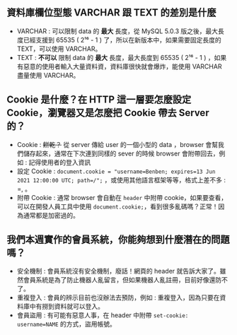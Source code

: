 ## 資料庫欄位型態 VARCHAR 跟 TEXT 的差別是什麼
- VARCHAR : 可以限制 data 的 **最大** 長度，從 MySQL 5.0.3 版之後，最大長度已經支援到 65535 ( 2¹⁶ - 1 ) 了，所以在新版本中，如果需要固定長度的 TEXT，可以使用 VARCHAR。
- TEXT : **不可以** 限制 data 的 **最大** 長度，最大長度到 65535 ( 2¹⁶ - 1 ) ，如果有惡意的使用者輸入大量資料資，資料庫很快就會爆炸，能使用 VARCHAR 盡量使用 VARCHAR。

## Cookie 是什麼？在 HTTP 這一層要怎麼設定 Cookie，瀏覽器又是怎麼把 Cookie 帶去 Server 的？
- Cookie : ~~餅乾？~~ 從 server 傳給 user 的一個小型的 data ，browser 會幫我們儲存起來，通常在下次連到同樣的 sever 的時候 browser 會附帶回去，例如 : 記得使用者的登入資訊
- 設定 Cookie : ` document.cookie = "username=Benben; expires=13 Jun 2021 12:00:00 UTC; path=/"; ` ，或使用其他語言框架等等，格式上差不多 : <cookie-name>=<cookie-value>, <expire-time> 。
- 附帶 Cookie : 通常 browser 會自動在 `header` 中附帶 cookie，如果要查看，可以在開發人員工具中使用 `document.cookie;`，看到很多亂碼嗎？正常！因為通常都是加密過的。

## 我們本週實作的會員系統，你能夠想到什麼潛在的問題嗎？
- 安全機制 : 會員系統沒有安全機制，廢話！網頁的 header 就告訴大家了。雖然會員系統是為了防止機器人亂留言，但如果機器人亂註冊，目前好像還防不了。
- 重複登入 : 會員的辨示目前也沒辦法去預防，例如 : 重複登入，因為只要在資料庫中有撈到資料就可以登入。
- 會員盜用 : 有可能有惡意人事，在 header 中附帶 `set-cookie: username=NAME` 的方式，盜用帳號。
